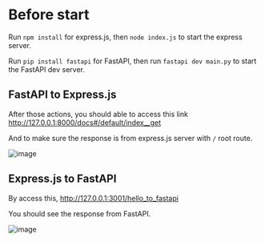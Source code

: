 # Before start

Run `npm install` for express.js, then `node index.js` to start the express server.

Run `pip install fastapi` for FastAPI, then run `fastapi dev main.py` to start the FastAPI dev server.



## FastAPI to Express.js

After those actions, you should able to access this link http://127.0.0.1:8000/docs#/default/index__get

And to make sure the response is from express.js server with `/` root route.

![image](https://github.com/zackexplosion/connection-between-FastAPI-and-Express.js/assets/5180966/032b5ea3-3344-45a0-b2c8-ce9ac79d7830)


## Express.js to FastAPI


By access this, http://127.0.0.1:3001/hello_to_fastapi

You should see the response from FastAPI.


![image](https://github.com/zackexplosion/connection-between-FastAPI-and-Express.js/assets/5180966/b26bc8e1-54e8-49da-8f90-356f20542545)
